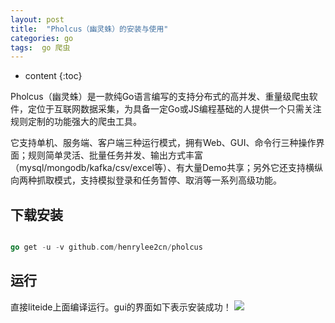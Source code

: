 ```yaml
---
layout: post
title:  "Pholcus（幽灵蛛）的安装与使用"
categories: go
tags:  go 爬虫
---
```



* content
{:toc}

Pholcus（幽灵蛛）是一款纯Go语言编写的支持分布式的高并发、重量级爬虫软件，定位于互联网数据采集，为具备一定Go或JS编程基础的人提供一个只需关注规则定制的功能强大的爬虫工具。

它支持单机、服务端、客户端三种运行模式，拥有Web、GUI、命令行三种操作界面；规则简单灵活、批量任务并发、输出方式丰富（mysql/mongodb/kafka/csv/excel等）、有大量Demo共享；另外它还支持横纵向两种抓取模式，支持模拟登录和任务暂停、取消等一系列高级功能。

<!--excerpt-->

## 下载安装

```go

go get -u -v github.com/henrylee2cn/pholcus

```

## 运行

直接liteide上面编译运行。gui的界面如下表示安装成功！
![](https://github.com/henrylee2cn/pholcus/raw/master/doc/guishow_0.jpg)
